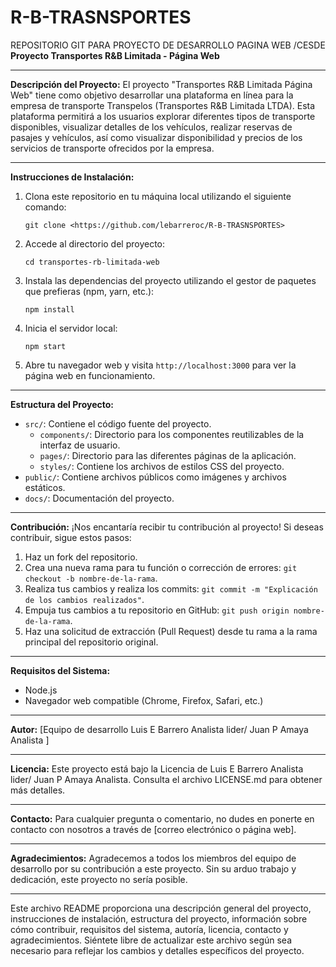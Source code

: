 # R-B-TRASNSPORTES
REPOSITORIO GIT PARA PROYECTO DE DESARROLLO PAGINA WEB /CESDE
**Proyecto Transportes R&B Limitada - Página Web**

---

**Descripción del Proyecto:**
El proyecto "Transportes R&B Limitada Página Web" tiene como objetivo desarrollar una plataforma en línea para la empresa de transporte Transpelos (Transportes R&B Limitada LTDA). Esta plataforma permitirá a los usuarios explorar diferentes tipos de transporte disponibles, visualizar detalles de los vehículos, realizar reservas de pasajes y vehículos, así como visualizar disponibilidad y precios de los servicios de transporte ofrecidos por la empresa.

---

**Instrucciones de Instalación:**
1. Clona este repositorio en tu máquina local utilizando el siguiente comando:
   ```
   git clone <https://github.com/lebarreroc/R-B-TRASNSPORTES>
   ```

2. Accede al directorio del proyecto:
   ```
   cd transportes-rb-limitada-web
   ```

3. Instala las dependencias del proyecto utilizando el gestor de paquetes que prefieras (npm, yarn, etc.):
   ```
   npm install
   ```

4. Inicia el servidor local:
   ```
   npm start
   ```

5. Abre tu navegador web y visita `http://localhost:3000` para ver la página web en funcionamiento.

---

**Estructura del Proyecto:**
- `src/`: Contiene el código fuente del proyecto.
  - `components/`: Directorio para los componentes reutilizables de la interfaz de usuario.
  - `pages/`: Directorio para las diferentes páginas de la aplicación.
  - `styles/`: Contiene los archivos de estilos CSS del proyecto.
- `public/`: Contiene archivos públicos como imágenes y archivos estáticos.
- `docs/`: Documentación del proyecto.

---

**Contribución:**
¡Nos encantaría recibir tu contribución al proyecto! Si deseas contribuir, sigue estos pasos:
1. Haz un fork del repositorio.
2. Crea una nueva rama para tu función o corrección de errores: `git checkout -b nombre-de-la-rama`.
3. Realiza tus cambios y realiza los commits: `git commit -m "Explicación de los cambios realizados"`.
4. Empuja tus cambios a tu repositorio en GitHub: `git push origin nombre-de-la-rama`.
5. Haz una solicitud de extracción (Pull Request) desde tu rama a la rama principal del repositorio original.

---

**Requisitos del Sistema:**
- Node.js
- Navegador web compatible (Chrome, Firefox, Safari, etc.)

---

**Autor:**
[Equipo de desarrollo Luis E Barrero Analista lider/ Juan P Amaya Analista ]

---

**Licencia:**
Este proyecto está bajo la Licencia de Luis E Barrero Analista lider/ Juan P Amaya Analista. Consulta el archivo LICENSE.md para obtener más detalles.

---

**Contacto:**
Para cualquier pregunta o comentario, no dudes en ponerte en contacto con nosotros a través de [correo electrónico o página web].

---

**Agradecimientos:**
Agradecemos a todos los miembros del equipo de desarrollo por su contribución a este proyecto. Sin su arduo trabajo y dedicación, este proyecto no sería posible.

---

Este archivo README proporciona una descripción general del proyecto, instrucciones de instalación, estructura del proyecto, información sobre cómo contribuir, requisitos del sistema, autoría, licencia, contacto y agradecimientos. Siéntete libre de actualizar este archivo según sea necesario para reflejar los cambios y detalles específicos del proyecto.
